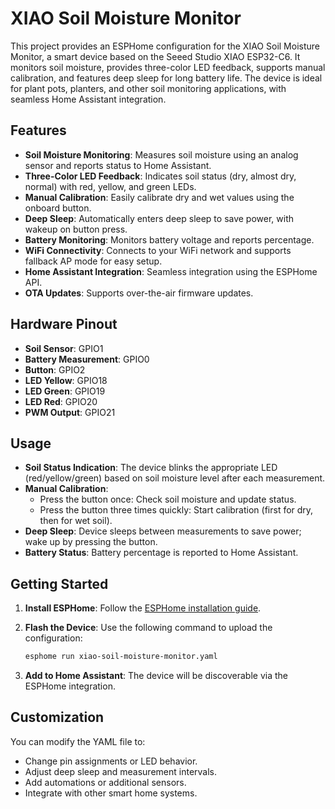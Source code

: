 # XIAO Soil Moisture Monitor

This project provides an ESPHome configuration for the XIAO Soil Moisture Monitor, a smart device based on the Seeed Studio XIAO ESP32-C6. It monitors soil moisture, provides three-color LED feedback, supports manual calibration, and features deep sleep for long battery life. The device is ideal for plant pots, planters, and other soil monitoring applications, with seamless Home Assistant integration.

## Features

- **Soil Moisture Monitoring**: Measures soil moisture using an analog sensor and reports status to Home Assistant.
- **Three-Color LED Feedback**: Indicates soil status (dry, almost dry, normal) with red, yellow, and green LEDs.
- **Manual Calibration**: Easily calibrate dry and wet values using the onboard button.
- **Deep Sleep**: Automatically enters deep sleep to save power, with wakeup on button press.
- **Battery Monitoring**: Monitors battery voltage and reports percentage.
- **WiFi Connectivity**: Connects to your WiFi network and supports fallback AP mode for easy setup.
- **Home Assistant Integration**: Seamless integration using the ESPHome API.
- **OTA Updates**: Supports over-the-air firmware updates.

## Hardware Pinout

- **Soil Sensor**: GPIO1
- **Battery Measurement**: GPIO0
- **Button**: GPIO2
- **LED Yellow**: GPIO18
- **LED Green**: GPIO19
- **LED Red**: GPIO20
- **PWM Output**: GPIO21

## Usage

- **Soil Status Indication**: The device blinks the appropriate LED (red/yellow/green) based on soil moisture level after each measurement.
- **Manual Calibration**:
  - Press the button once: Check soil moisture and update status.
  - Press the button three times quickly: Start calibration (first for dry, then for wet soil).
- **Deep Sleep**: Device sleeps between measurements to save power; wake up by pressing the button.
- **Battery Status**: Battery percentage is reported to Home Assistant.

## Getting Started

1. **Install ESPHome**:
   Follow the [ESPHome installation guide](https://esphome.io/guides/installing_esphome.html).

2. **Flash the Device**:
   Use the following command to upload the configuration:
   ```bash
   esphome run xiao-soil-moisture-monitor.yaml
   ```

3. **Add to Home Assistant**:
   The device will be discoverable via the ESPHome integration.

## Customization

You can modify the YAML file to:
- Change pin assignments or LED behavior.
- Adjust deep sleep and measurement intervals.
- Add automations or additional sensors.
- Integrate with other smart home systems.
